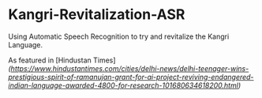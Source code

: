 # Kangri-Revitalization-ASR
Using Automatic Speech Recognition to try and revitalize the Kangri Language.

As featured in [Hindustan Times]_(https://www.hindustantimes.com/cities/delhi-news/delhi-teenager-wins-prestigious-spirit-of-ramanujan-grant-for-ai-project-reviving-endangered-indian-language-awarded-4800-for-research-101680634618200.html)_ 
